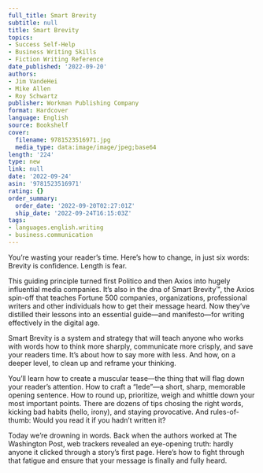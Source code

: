 ```yaml
---
full_title: Smart Brevity
subtitle: null
title: Smart Brevity
topics:
- Success Self-Help
- Business Writing Skills
- Fiction Writing Reference
date_published: '2022-09-20'
authors:
- Jim VandeHei
- Mike Allen
- Roy Schwartz
publisher: Workman Publishing Company
format: Hardcover
language: English
source: Bookshelf
cover:
  filename: 9781523516971.jpg
  media_type: data:image/image/jpeg;base64
length: '224'
type: new
link: null
date: '2022-09-24'
asin: '9781523516971'
rating: {}
order_summary:
  order_date: '2022-09-20T02:27:01Z'
  ship_date: '2022-09-24T16:15:03Z'
tags:
- languages.english.writing
- business.communication
---
```

You’re wasting your reader’s time. Here’s how to change, in just six words: Brevity is confidence. Length is fear.

This guiding principle turned first Politico and then Axios into hugely influential media companies. It’s also in the dna of Smart Brevity™, the Axios spin-off that teaches Fortune 500 companies, organizations, professional writers and other individuals how to get their message heard. Now they’ve distilled their lessons into an essential guide—and manifesto—for writing effectively in the digital age.

Smart Brevity is a system and strategy that will teach anyone who works with words how to think more sharply, communicate more crisply, and save your readers time. It’s about how to say more with less. And how, on a deeper level, to clean up and reframe your thinking.

You’ll learn how to create a muscular tease—the thing that will flag down your reader’s attention. How to craft a “lede”—a short, sharp, memorable opening sentence. How to round up, prioritize, weigh and whittle down your most important points. There are dozens of tips chosing the right words, kicking bad habits (hello, irony), and staying provocative. And rules-of-thumb: Would you read it if you hadn’t written it?

Today we’re drowning in words. Back when the authors worked at The Washington Post, web trackers revealed an eye-opening truth: hardly anyone it clicked through a story’s first page. Here’s how to fight through that fatigue and ensure that your message is finally and fully heard.
